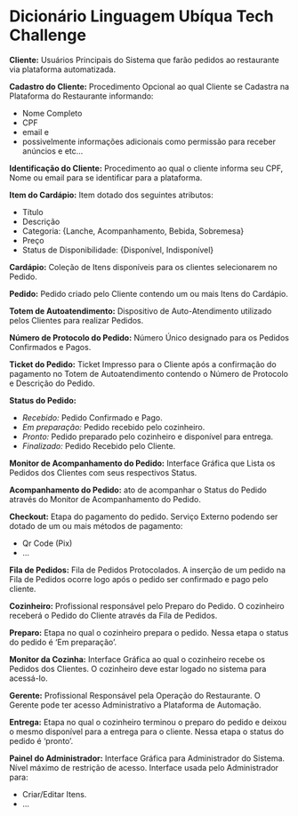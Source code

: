# Dicionário Linguagem Ubíqua Tech Challenge


**Cliente:** Usuários Principais do Sistema que farão pedidos ao restaurante via plataforma automatizada. 

**Cadastro do Cliente:** Procedimento Opcional ao qual Cliente se Cadastra na Plataforma do Restaurante informando: 
- Nome Completo 
- CPF
- email e 
- possivelmente informações adicionais como permissão para receber anúncios e etc…

**Identificação do Cliente:** Procedimento ao qual o cliente informa seu CPF, Nome ou email para se identificar para a plataforma.

**Item do Cardápio:** Item dotado dos seguintes atributos:
- Título
- Descrição
- Categoria: {Lanche, Acompanhamento, Bebida, Sobremesa}
- Preço
- Status de Disponibilidade: {Disponível, Indisponível}

**Cardápio:** Coleção de Itens disponíveis para os clientes selecionarem no Pedido.

**Pedido:** Pedido criado pelo Cliente contendo um ou mais Itens do Cardápio.

**Totem de Autoatendimento:** Dispositivo de Auto-Atendimento utilizado pelos Clientes para realizar Pedidos.

**Número de Protocolo do Pedido:** Número Único designado para os Pedidos Confirmados e Pagos. 

**Ticket do Pedido:** Ticket Impresso para o Cliente após a confirmação do pagamento no Totem de Autoatendimento contendo o Número de Protocolo e Descrição do Pedido.

**Status do Pedido:**
- *Recebido:* Pedido Confirmado e Pago.
- *Em preparação:* Pedido recebido pelo cozinheiro.
- *Pronto:* Pedido preparado pelo cozinheiro e disponível para entrega. 
- *Finalizado:* Pedido Recebido pelo Cliente.

**Monitor de Acompanhamento do Pedido:** Interface Gráfica que Lista os Pedidos dos Clientes com seus respectivos Status.

**Acompanhamento do Pedido:** ato de acompanhar o Status do Pedido através do Monitor de Acompanhamento do Pedido. 

**Checkout:** Etapa do pagamento do pedido. Serviço Externo podendo ser dotado de um ou mais métodos de pagamento:
- Qr Code (Pix)
- …
 
**Fila de Pedidos:** Fila de Pedidos Protocolados. A inserção de um pedido na Fila de Pedidos ocorre logo após o pedido ser confirmado e pago pelo cliente.

**Cozinheiro:** Profissional responsável pelo Preparo do Pedido. O cozinheiro receberá o Pedido do Cliente através da Fila de Pedidos.

**Preparo:** Etapa no qual o cozinheiro prepara o pedido. Nessa etapa o status do pedido é ‘Em preparação’.

**Monitor da Cozinha:** Interface Gráfica ao qual o cozinheiro recebe os Pedidos dos Clientes. O cozinheiro deve estar logado no sistema para acessá-lo.

**Gerente:** Profissional Responsável pela Operação do Restaurante. O Gerente pode ter acesso Administrativo a Plataforma de Automação.

**Entrega:** Etapa no qual o cozinheiro terminou o preparo do pedido e deixou o mesmo disponível para a entrega para o cliente. Nessa etapa o status do pedido é ‘pronto’.

**Painel do Administrador:** Interface Gráfica para Administrador do Sistema. Nível máximo de restrição de acesso. Interface usada pelo Administrador para:
- Criar/Editar Itens.
- ...